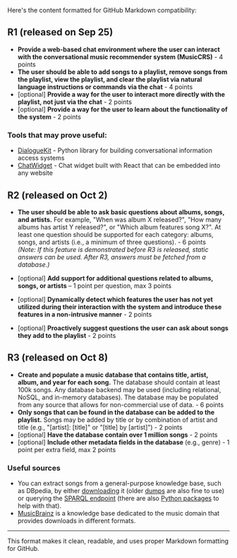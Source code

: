 Here's the content formatted for GitHub Markdown compatibility:

## R1 (released on Sep 25)

- **Provide a web-based chat environment where the user can interact with the conversational music recommender system (MusicCRS)** - 4 points
- **The user should be able to add songs to a playlist, remove songs from the playlist, view the playlist, and clear the playlist via natural language instructions or commands via the chat** - 4 points
- [optional] **Provide a way for the user to interact more directly with the playlist, not just via the chat** - 2 points
- [optional] **Provide a way for the user to learn about the functionality of the system** - 2 points

### Tools that may prove useful:

- [DialogueKit](https://github.com/iai-group/DialogueKit) - Python library for building conversational information access systems
- [ChatWidget](https://github.com/iai-group/iaigroup-chatwidget) - Chat widget built with React that can be embedded into any website

## R2 (released on Oct 2)

- **The user should be able to ask basic questions about albums, songs, and artists.** For example, "When was album X released?", "How many albums has artist Y released?", or "Which album features song X?". At least one question should be supported for each category: albums, songs, and artists (i.e., a minimum of three questions). - 6 points  
  *(Note: If this feature is demonstrated before R3 is released, static answers can be used. After R3, answers must be fetched from a database.)*

- [optional] **Add support for additional questions related to albums, songs, or artists** – 1 point per question, max 3 points
- [optional] **Dynamically detect which features the user has not yet utilized during their interaction with the system and introduce these features in a non-intrusive manner** - 2 points
- [optional] **Proactively suggest questions the user can ask about songs they add to the playlist** - 2 points

## R3 (released on Oct 8)

- **Create and populate a music database that contains title, artist, album, and year for each song.** The database should contain at least 100k songs. Any database backend may be used (including relational, NoSQL, and in-memory databases). The database may be populated from any source that allows for non-commercial use of data. - 6 points
- **Only songs that can be found in the database can be added to the playlist.** Songs may be added by title or by combination of artist and title (e.g., "[artist]: [title]" or "[title] by [artist]") - 2 points
- [optional] **Have the database contain over 1 million songs** - 2 points
- [optional] **Include other metadata fields in the database** (e.g., genre) - 1 point per extra field, max 2 points

### Useful sources

- You can extract songs from a general-purpose knowledge base, such as DBpedia, by either [downloading](https://wiki.dbpedia.org/downloads-2016-10) it (older [dumps](https://wiki.dbpedia.org/services-resources/datasets/dataset-2015-04) are also fine to use) or querying the [SPARQL endpoint](https://dbpedia.org/sparql) (there are also [Python packages](https://github.com/RDFLib/sparqlwrapper) to help with that).
- [MusicBrainz](https://musicbrainz.org/doc/MusicBrainz_Database/Download) is a knowledge base dedicated to the music domain that provides downloads in different formats.

---

This format makes it clean, readable, and uses proper Markdown formatting for GitHub.
